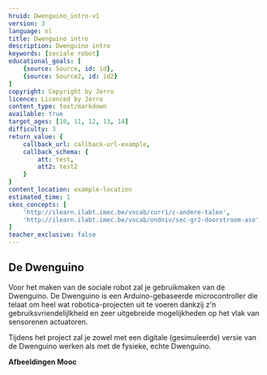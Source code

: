 ```yaml
---
hruid: Dwenguino_intro-v1
version: 3
language: nl
title: Dwenguino intro
description: Dwenguino intro
keywords: [sociale robot]
educational_goals: [
    {source: Source, id: id}, 
    {source: Source2, id: id2}
]
copyright: Copyright by Jerro
licence: Licenced by Jerro
content_type: text/markdown
available: true
target_ages: [10, 11, 12, 13, 14]
difficulty: 3
return_value: {
    callback_url: callback-url-example,
    callback_schema: {
        att: test,
        att2: test2
    }
}
content_location: example-location
estimated_time: 1
skos_concepts: [
    'http://ilearn.ilabt.imec.be/vocab/curr1/c-andere-talen', 
    'http://ilearn.ilabt.imec.be/vocab/ondniv/sec-gr2-doorstroom-aso'
]
teacher_exclusive: false
---
```


## De Dwenguino

Voor het maken van de sociale robot zal je gebruikmaken van de Dwenguino. De Dwenguino is een Arduino-gebaseerde microcontroller die telaat om heel wat robotica-projecten uit te voeren dankzij z'n gebruiksvriendelijlkheid en zeer uitgebreide mogelijkheden op het vlak van sensorenen actuatoren.

Tijdens het project zal je zowel met een digitale (gesimuleerde) versie van de Dwenguino werken als met de fysieke, echte Dwenguino.

**Afbeeldingen Mooc**